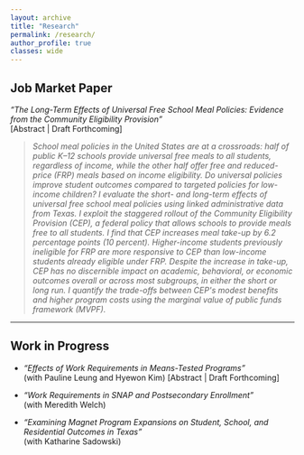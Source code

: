 ```yaml
---
layout: archive
title: "Research"
permalink: /research/
author_profile: true
classes: wide
---
```


## Job Market Paper
*“The Long-Term Effects of Universal Free School Meal Policies: Evidence from the Community Eligibility Provision”*  
[Abstract | Draft Forthcoming]

> *School meal policies in the United States are at a crossroads: half of public K–12 schools provide universal free meals to all students, regardless of income, while the other half offer free and reduced-price (FRP) meals based on income eligibility. Do universal policies improve student outcomes compared to targeted policies for low-income children? I evaluate the short- and long-term effects of universal free school meal policies using linked administrative data from Texas. I exploit the staggered rollout of the Community Eligibility Provision (CEP), a federal policy that allows schools to provide meals free to all students. I find that CEP increases meal take-up by 6.2 percentage points (10 percent). Higher-income students previously ineligible for FRP are more responsive to CEP than low-income students already eligible under FRP. Despite the increase in take-up, CEP has no discernible impact on academic, behavioral, or economic outcomes overall or across most subgroups, in either the short or long run. I quantify the trade-offs between CEP's modest benefits and higher program costs using the marginal value of public funds framework (MVPF).*


---

## Work in Progress

- *“Effects of Work Requirements in Means-Tested Programs”*  
  (with Pauline Leung and Hyewon Kim) [Abstract | Draft Forthcoming]

- *“Work Requirements in SNAP and Postsecondary Enrollment”*  
  (with Meredith Welch)

- *“Examining Magnet Program Expansions on Student, School, and Residential Outcomes in Texas”*  
  (with Katharine Sadowski)

